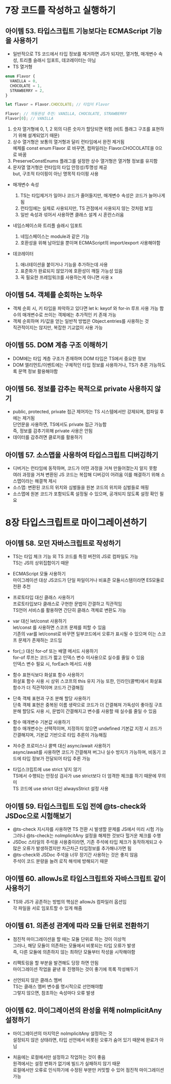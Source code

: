 # 7장 코드를 작성하고 실행하기

## 아이템 53. 타입스크립트 기능보다는 ECMAScript 기능을 사용하기

- 일반적으로 TS 코드에서 타입 정보를 제거하면 JS가 되지만, 열거형, 매개변수 속성, 트리플 슬래시 임포트, 데코레이터는 아님
- TS 열거형

```typescript
enum Flavor {
  VANILLA = 0,
  CHOCOLATE = 1,
  STRAWBERRY = 2,
}

let flavor = Flavor.CHOCOLATE; // 타입이 Flavor

Flavor; // 자동완성 추천: VANILLA, CHOCOLATE, STRAWBERRY
Flavor[0]; // VANILLA
```

1. 숫자 열거형에 0, 1, 2 외의 다른 숫자가 할당되면 위험 (비트 플래그 구조를 표현하기 위해 설계되었기 때문)
2. 상수 열거형은 보통의 열거형과 달리 런타임에서 완전 제거됨  
   예제를 const enum Flavor 로 바꾸면, 컴파일러는 Flavor.CHOCOLATE을 0으로 바꿈
3. PreserveConstEnums 플래그를 설정한 상수 열거형은 열거형 정보를 유지함
4. 문자열 열거형은 런타임의 타입 안정성/투명성 제공  
   but, 구조적 타이핑이 아닌 명목적 타이핑 사용

- 매개변수 속성

  1. TS는 타입제거가 일어나 코드가 줄어들지만, 매개변수 속성은 코드가 늘어나게 됨
  2. 런타임에는 실제로 사용되지만, TS 관점에서 사용되지 않는 것처럼 보임
  3. 일반 속성과 섞어서 사용하면 클래스 설계 시 혼란스러움

- 네임스페이스와 트리플 슬래시 임포트

  1. 네임스페이스는 module과 같은 기능
  2. 호환성을 위해 남아있을 뿐이며 ECMAScript의 import/export 사용해야함

- 데코레이터
  1. 애너테이션을 붙이거나 기능을 추가하는데 사용
  2. 표준화가 완료되지 않았기에 호환성이 깨질 가능성 있음
  3. 꼭 필요한 프레임워크를 사용하는게 아니면 사용 x

## 아이템 54. 객체를 순회하는 노하우

- 객체 순회 시, 키 타입을 파악하고 있다면 let k: keyof 와 for-in 루프 사용 가능
  함수의 매개변수로 쓰이는 객체에는 추가적인 키 존재 가능
- 객체 순회하며 키/값을 얻는 일반적 방법은 Object.entries를 사용하는 것  
  직관적이지는 않지만, 복잡한 기교없이 사용 가능

## 아이템 55. DOM 계층 구조 이해하기

- DOM에는 타입 계층 구조가 존재하며 DOM 타입은 TS에서 중요한 정보
- DOM 엘리먼트/이벤트에는 구체적인 타입 정보를 사용하거나, TS가 추론 가능하도록 문맥 정보 활용해야함

## 아이템 56. 정보를 감추는 목적으로 private 사용하지 않기

- public, protected, private 접근 제어자는 TS 시스템에서만 강제되며, 컴파일 후에는 제거됨  
  단언문을 사용하면, TS에서도 private 접근 가능함  
  즉, 정보를 감추기위해 private 사용은 안됨
- 데이터를 감추려면 클로저를 활용하기

## 아이템 57. 소스맵을 사용하여 타입스크립트 디버깅하기

- 디버거는 런타임에 동작하며, 코드가 어떤 과정을 거쳐 만들어졌는지 알지 못함  
  여러 과정을 거쳐 변환된 JS 코드는 복잡해 디버깅이 어려움
  이를 해결하기 위해 소스맵이라는 해결책 제시
- 소스맵: 변환된 코드의 위치와 심벌들을 원본 코드의 위치와 심벌들로 매핑
- 소스맵에 원본 코드가 포함되도록 설정될 수 있으며, 공개되지 않도록 설정 확인 필요

# 8장 타입스크립트로 마이그레이션하기

## 아이템 58. 모던 자바스크립트로 작성하기

- TS는 타입 체크 기능 외 TS 코드를 특정 버전의 JS로 컴파일도 가능  
  TS는 JS의 상위집합이기 때문

- ECMAScript 모듈 사용하기  
  마이그레이션 대상 JS코드가 단일 파일이거나 비표준 모듈시스템이라면 ES모듈로 전환 추천

- 프로토타입 대신 클래스 사용하기  
  프로토타입보다 클래스로 구현한 문법이 간결하고 직관적임  
  TS언어 서비스를 활용하면 간단히 클래스 객체로 변환도 가능

- var 대신 let/const 사용하기  
  let/const 를 사용하면 스코프 문제를 피할 수 있음  
  기존의 var를 let/const로 바꾸면 일부코드에서 오류가 표시될 수 있으며 이는 스코프 문제가 존재하는 코드임

- for(;;) 대신 for-of 또는 배열 메서드 사용하기  
  for-of 루프는 코드가 짧고 인덱스 변수 미사용으로 실수를 줄일 수 있음  
  인덱스 변수 필요 시, forEach 메서드 사용

- 함수 표현식보다 화살표 함수 사용하기  
  화살표 함수 사용 시 상위 스코프의 this 유지 가능
  또한, 인라인(콜백)에서 화살표 함수가 더 직관적이며 코드가 간결해짐

- 단축 객체 표현과 구조 분해 할당 사용하기  
  단축 객체 표현은 중복된 이름 생략으로 코드가 더 간결해져 가독성이 좋아짐
  구조 분해 할당도 사용 시, 문법이 간결해지고 변수를 사용할 때 실수를 줄일 수 있음

- 함수 매개변수 기본값 사용하기  
  함수 매개변수는 선택적이며, 지정하지 않으면 undefined
  기본값 지정 시 코드가 간결해지며, 기본값 기반으로 타입 추론이 가능해짐

- 저수준 프로미스나 콜백 대신 async/await 사용하기  
  async/await를 사용하면 코드가 간결해져 버그나 실수 방지가 가능하며, 비동기 코드에 타입 정보가 전달되어 타입 추론 가능

- 타입스크립트에 use strict 넣지 않기  
  TS에서 수행되는 안정성 검사가 use strict보다 더 엄격한 체크를 하기 때문에 무의미  
  TS 코드에 use strict 대신 alwaysStrict 설정 사용

## 아이템 59. 타입스크립트 도입 전에 @ts-check와 JSDoc으로 시험해보기

- @ts-check 지시자를 사용하면 TS 전환 시 발생할 문제를 JS에서 미리 시험 가능  
  그러나 @ts-check는 noImplicitAny 설정을 해제한 것보다 헐거운 체크를 수행
- JSDoc 스타일의 주석을 사용중이라면, 기존 주석에 타입 체크가 동작하게되고 수많은 오류가 발생하겠지만 차근차근 타입정보를 추가해나가면 됨
- @ts-check와 JSDoc 주석을 너무 장기간 사용하는 것은 좋지 않음  
  주석이 코드 분량을 늘려 로직 해석에 방해되기 때문

## 아이템 60. allowJs로 타입스크립트와 자바스크립트 같이 사용하기

- TS와 JS가 공존하는 방법의 핵심은 allowJs 컴파일러 옵션임  
  각 파일을 서로 임포트할 수 있게 해줌

## 아이템 61. 의존성 관계에 따라 모듈 단위로 전환하기

- 점진적 마이그레이션을 할 때는 모듈 단위로 하는 것이 이상적  
  그러나, 해당 모듈이 의존하는 모듈에서 비롯되는 타입 오류가 발생  
  즉, 다른 모듈에 의존하지 않는 최하단 모듈부터 작성을 시작해야함

- 리팩토링을 할 부분을 발견해도 당장 하면 안됨  
  마이그레이션 작업을 끝낸 후 진행하는 것이 좋기에 목록 작성해두기

- 선언되지 않은 클래스 멤버  
  TS는 클래스 멤버 변수를 명시적으로 선언해야함  
  그렇지 않으면, 참조하는 속성마다 오류 발생

## 아이템 62. 마이그레이션의 완성을 위해 noImplicitAny 설정하기

- 마이그레이션의 마지막은 noImplicitAny 설정하는 것  
  설정되지 않은 상태라면, 타입 선언에서 비롯된 오류가 숨어 있기 때문에 완료가 아님

- 처음에는 로컬에서만 설정하고 작업하는 것이 좋음  
  원격에서는 설정 변화가 없기에 빌드가 실패하지 않기 때문  
  로컬에서만 오류로 인식하기에 수정된 부분만 커밋할 수 있어 점진적 마이그레이션 가능
